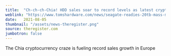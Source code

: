 ```yaml
---
title:  "Ch-ch-ch-Chia! HDD sales soar to record levels as latest crypto craze sweeps Europe"
weblink: "https://www.tomshardware.com/news/seagate-readies-20tb-mass-market-hdds"
date:   2021-08-05
thumbnail: "/assets/news-theregister.png"
source: theregister.com
jumbotron: false
---
```

The Chia cryptocurrency craze is fueling record sales growth in Europe
